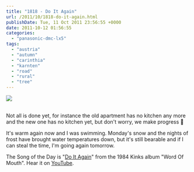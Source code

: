 ```yaml
---
title: "1818 - Do It Again"
url: /2011/10/1818-do-it-again.html
publishDate: Tue, 11 Oct 2011 23:56:55 +0000
date: 2011-10-12 01:56:55
categories: 
  - "panasonic-dmc-lx5"
tags: 
  - "austria"
  - "autumn"
  - "carinthia"
  - "karnten"
  - "road"
  - "rural"
  - "tree"
---
```

<div class="container">
<div class="center"><a target="_blank" href="https://d25zfm9zpd7gm5.cloudfront.net/1200x1200/2011/20111011_163032_ps.jpg"><img src="https://d25zfm9zpd7gm5.cloudfront.net/0600x0600/2011/20111011_163032_ps.jpg" /></a></div>
</div>
<br />

Not all is done yet, for instance the old apartment has no kitchen any more and the new one has no kitchen yet, but don't worry, we make progress 🙂

 It's warm again now and I was swimming. Monday's snow and the nights of frost have brought water temperatures down, but it's still bearable and if I can steal the time, I'm going again tomorrow.

The Song of the Day is "<a href="http://www.lyricsmode.com/lyrics/k/kinks/do_it_again.html" target="_blank">Do It Again</a>" from the 1984 Kinks album "Word Of Mouth". Hear it on <a href="http://www.youtube.com/watch?v=wEw0ZYlpYXE" target="_blank">YouTube</a>.
